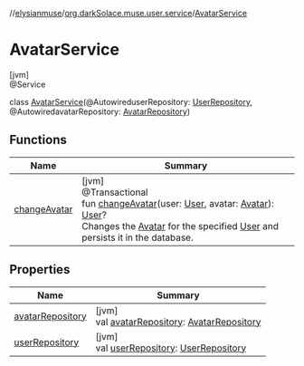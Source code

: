//[elysianmuse](../../../index.md)/[org.darkSolace.muse.user.service](../index.md)/[AvatarService](index.md)

# AvatarService

[jvm]\
@Service

class [AvatarService](index.md)(@AutowireduserRepository: [UserRepository](../../org.darkSolace.muse.user.repository/-user-repository/index.md), @AutowiredavatarRepository: [AvatarRepository](../../org.darkSolace.muse.user.repository/-avatar-repository/index.md))

## Functions

| Name | Summary |
|---|---|
| [changeAvatar](change-avatar.md) | [jvm]<br>@Transactional<br>fun [changeAvatar](change-avatar.md)(user: [User](../../org.darkSolace.muse.user.model/-user/index.md), avatar: [Avatar](../../org.darkSolace.muse.user.model/-avatar/index.md)): [User](../../org.darkSolace.muse.user.model/-user/index.md)?<br>Changes the [Avatar](../../org.darkSolace.muse.user.model/-avatar/index.md) for the specified [User](../../org.darkSolace.muse.user.model/-user/index.md) and persists it in the database. |

## Properties

| Name | Summary |
|---|---|
| [avatarRepository](avatar-repository.md) | [jvm]<br>val [avatarRepository](avatar-repository.md): [AvatarRepository](../../org.darkSolace.muse.user.repository/-avatar-repository/index.md) |
| [userRepository](user-repository.md) | [jvm]<br>val [userRepository](user-repository.md): [UserRepository](../../org.darkSolace.muse.user.repository/-user-repository/index.md) |
